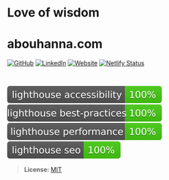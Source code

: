 
# Love of wisdom
# abouhanna.com

[![GitHub](https://img.shields.io/badge/GitHub-kevinabouhanna-0366d6.svg)](https://github.com/kevinabouhanna) [![LinkedIn](https://img.shields.io/badge/LinkedIn-@kevinabouhanna-1DA1F2.svg)](https://www.linkedin.com/in/kevinabouhanna/) [![Website](https://img.shields.io/badge/Website-abouhanna.com-4B86AF.svg)](https://abouhanna.com) [![Netlify Status](https://api.netlify.com/api/v1/badges/fd7c431a-df07-42f2-8a32-94336a203579/deploy-status)](https://app.netlify.com/sites/abouhanna/deploys)

<br/>

![Lighthouse Accessibility](public/assets/accessibility.svg)
![Lighthouse Best Practices](public/assets/bestPractices.svg)
![Lighthouse Performance](public/assets/performance.svg)
![Lighthouse SEO](public/assets/seo.svg)



> **License:** [MIT](https://github.com/kevinabouhanna/abouhanna/blob/main/LICENSE.txt)
